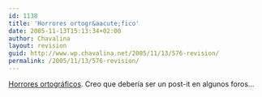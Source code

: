 ```yaml
---
id: 1138
title: 'Horrores ortogr&aacute;fico'
date: 2005-11-13T15:13:34+02:00
author: Chavalina
layout: revision
guid: http://www.wp.chavalina.net/2005/11/13/576-revision/
permalink: /2005/11/13/576-revision/
---
```

<a href="http://alquimistas.evilnolo.com/2005/11/13/horrores-ortograficos-mas-comunes/" target="_blank">Horrores ortogr&aacute;ficos</a>. Creo que deber&iacute;a ser un post-it en algunos foros&#8230;